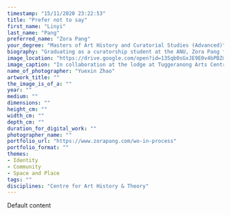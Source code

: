 ```yaml
---
timestamp: "15/11/2020 23:22:53"
title: "Prefer not to say"
first_name: "Linyi"
last_name: "Pang"
preferred_name: "Zora Pang"
your_degree: "Masters of Art History and Curatorial Studies (Advanced)"
biography: "Graduating as a curatorship student at the ANU, Zora Pang focuses her creative energy on transforming institutional space, cultivating communities and engaging the public. That includes, for example, practising community art, relational art, and experimenting with the intersection between public and private space. Collaboration is at the core of her practice. She is dedicated to also sharpening her skills as a creative producer and facilitator. Her recent projects include #Water_Voices supported by SEEF funding and Wǒ-in-process (Wǒ[我]:, I, me) supported by Tuggeranong Arts Centre and YouAreHere Canberra. She is an artist in Cahoots 2020 artist development program. More information: zorapang.com"
image_location: "https://drive.google.com/open?id=135qb0sGxJE9E0v4bPBZmCW3CyRkm6_ZC"
image_caption: "In collaboration at the lodge at Tuggeranong Arts Centre, Wǒ-in-process (Wǒ[我]:, I, me), 2020, photograph by collaborator Yuexin Zhao"
name_of_photographer: "Yuexin Zhao"
artwork_title: ""
the_image_is_of_a: ""
year: ""
medium: ""
dimensions: ""
height_cm: ""
width_cm: ""
depth_cm: ""
duration_for_digital_work: ""
photographer_name: ""
portfolio_url: "https://www.zorapang.com/wo-in-process"
portfolio_format: ""
themes:
- Identity
- Community
- Space and Place
tags: ""
disciplines: "Centre for Art History & Theory"
---
```


Default content
